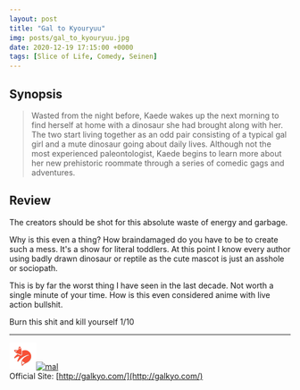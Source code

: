 ```yaml
---
layout: post
title: "Gal to Kyouryuu"
img: posts/gal_to_kyouryuu.jpg 
date: 2020-12-19 17:15:00 +0000
tags: [Slice of Life, Comedy, Seinen]
---
```


## Synopsis
>Wasted from the night before, Kaede wakes up the next morning to find herself at home with a dinosaur she had brought along with her. The two start living together as an odd pair consisting of a typical gal girl and a mute dinosaur going about daily lives. Although not the most experienced paleontologist, Kaede begins to learn more about her new prehistoric roommate through a series of comedic gags and adventures.

## Review
The creators should be shot for this absolute waste of energy and garbage. 

Why is this even a thing? How braindamaged do you have to be to create such a mess. It's a show for literal toddlers. At this point I know every author using badly drawn dinosaur or reptile as the cute mascot is just an asshole or sociopath.

This is by far the worst thing I have seen in the last decade. Not worth a single minute of your time. How is this even considered anime with live action bullshit.
   
Burn this shit and kill yourself 1/10

---

[![kitsu](..\assets\img\kitsu.png)](https://kitsu.io/anime/gal-to-kyouryuu)[![mal](..\assets\img\mal.ico)](https://myanimelist.net/anime/40358/Gal_to_Kyouryuu)  
Official Site: [http://galkyo.com/](http://galkyo.com/)